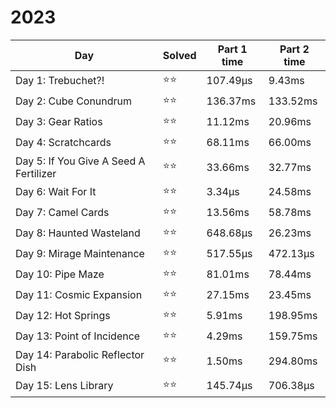 # 2023

| Day                                    | Solved | Part 1 time | Part 2 time |
|----------------------------------------|--------|-------------|-------------|
| Day 1: Trebuchet?!                     | ⭐⭐     | 107.49µs    | 9.43ms      |
| Day 2: Cube Conundrum                  | ⭐⭐     | 136.37ms    | 133.52ms    |
| Day 3: Gear Ratios                     | ⭐⭐     | 11.12ms     | 20.96ms     |
| Day 4: Scratchcards                    | ⭐⭐     | 68.11ms     | 66.00ms     |
| Day 5: If You Give A Seed A Fertilizer | ⭐⭐     | 33.66ms     | 32.77ms     |
| Day 6: Wait For It                     | ⭐⭐     | 3.34µs      | 24.58ms     |
| Day 7: Camel Cards                     | ⭐⭐     | 13.56ms     | 58.78ms     |
| Day 8: Haunted Wasteland               | ⭐⭐     | 648.68µs    | 26.23ms     |
| Day 9: Mirage Maintenance              | ⭐⭐     | 517.55µs    | 472.13µs    |
| Day 10: Pipe Maze                      | ⭐⭐     | 81.01ms     | 78.44ms     |
| Day 11: Cosmic Expansion               | ⭐⭐     | 27.15ms     | 23.45ms     |
| Day 12: Hot Springs                    | ⭐⭐     | 5.91ms      | 198.95ms    |
| Day 13: Point of Incidence             | ⭐⭐     | 4.29ms      | 159.75ms    |
| Day 14: Parabolic Reflector Dish       | ⭐⭐     | 1.50ms      | 294.80ms    |
| Day 15: Lens Library                   | ⭐⭐     | 145.74µs    | 706.38µs    |